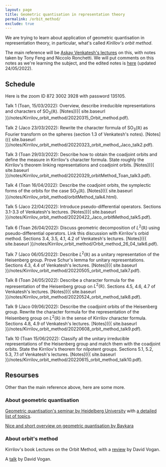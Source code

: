 ```yaml
---
layout: page
title: Geometric quantisation in representation theory
permalink: /orbit_method/
exclude: true
---
```


We are trying to learn about application of geometric 
quantisation in representation theory, in particular, 
what's called *Kirillov's orbit method*. 

The main reference will be [Askay Venkatesh's lectures](https://www.mit.edu/~fengt/249C_2017.pdf) on this, with notes taken by Tony Feng and Niccolo Ronchetti. 
We will put comments on this notes as we're learning the subject, and 
the edited notes is [here](https://www.dropbox.com/s/7shsi2bys16v25b/Venkatesh_GeometricQuantization_Rep%20Theory.pdf?dl=0) (updated 24/05/2022).

## Schedule 

Here is the zoom ID 872 3002 3928 with password 135105.

Talk 1 (Toan, 15/03/2022): Overview, describe irreducible 
representations and characters of $\text{SO}_3(\mathbb{R})$.
[Notes]({{ site.baseurl }}/notes/Kirrilov_orbit_method/20220315_Orbit_method.pdf). 

Talk 2 (Jaco 23/03/2022): 
Rewrite the character formula of $\text{SO}_3(\mathbb{R})$ as Fourier transform 
on the spheres (section 1.3 of Venkatesh's notes).
[Notes]({{ site.baseurl }}/notes/Kirrilov_orbit_method/20220323_orbit_method_Jaco_talk2.pdf). 

Talk 3 (Toan 29/03/2022):
Describe how to obtain the coadjoint orbits and define the measure in Kirrilov's character formula. State roughly the Kirrilov's theorem linking representations and coadjoint orbits. 
[Notes]({{ site.baseurl }}/notes/Kirrilov_orbit_method/20220329_orbitMethod_Toan_talk3.pdf).

Talk 4 (Toan 16/04/2022):
Describe the coadjoint orbits, the symplectic forms of the orbits for the case 
$\text{SO}_3(\mathbb{R})$.
[Notes]({{ site.baseurl }}/notes/Kirrilov_orbit_method/orbitMethod_talk4.html).

Talk 5 (Jaco 22/04/2022):
Introduce pseudo-differential operators. Sections 3.1-3.3 of  Venkatesh's lectures. 
[Notes]({{ site.baseurl }}/notes/Kirrilov_orbit_method/20220422_Jaco_orbitMethod_talk5.pdf).

Talk 6 (Toan 26/04/2022):
Discuss geometric decomposition of $L^2(\mathbb{R})$ using pseudo-differential operators. 
Link this discussion with Kirrilov's orbid method. Sections 3.4, 3.5, 4.1, 4.2 of Venkatesh's 
lectures. 
[Notes]({{ site.baseurl }}/notes/Kirrilov_orbit_method/Orbit_method_26_04_talk6.pdf).

Talk 7 (Jaco 06/05/2022): Describe $L^2(\mathbb{R})$ as a unitary 
representation of the Heisenberg group. Prove Schur's lemma for unitary representations. 
Sections 4.3, 4.4 of Venkatesh's lectures. 
[Notes]({{ site.baseurl }}/notes/Kirrilov_orbit_method/20220505_orbit_method_talk7.pdf).

Talk 8 (Toan 24/05/2022): Describe a character formula for the representation of the 
Heisenberg group on $L^2(\mathbb{R})$. Sections 4.5, 4.6, 4.7 of Venkatesh's lectures. 
[Notes]({{ site.baseurl }}/notes/Kirrilov_orbit_method/20220524_orbit_method_talk8.pdf).

Talk 9 (Jaco 09/06/2022): Describe the coadjoint orbits of the Heisenberg group. Rewrite
the character formula for the representation of the Heisenberg group on $L^2(\mathbb{R})$ 
in the sense of Kirrilov character formula. Sections 4.8, 4.9 of Venkatesh's lectures. 
[Notes]({{ site.baseurl }}/notes/Kirrilov_orbit_method/20220608_orbit_method_talk9.pdf).

Talk 10 (Toan 15/06/2022): Classify all the unitary irreducible representations of the 
Heisenberg group and match them with the coadjoint orbits. State the Kirrilov's theorem 
for nilpotent groups. Sections 5.1, 5.2, 5.3, 7.1 of Venkatesh's lectures. 
[Notes]({{ site.baseurl }}/notes/Kirrilov_orbit_method/20220615_orbit_method_talk10.pdf).

## Resourses

Other than the main reference above, here are some more. 

### About geometric quantisation

[Geometric quantisation's seminar by Heidelberg University](https://www.mathi.uni-heidelberg.de/~jbimmermann/geometricquantization) with [a detailed list of topics](https://www.mathi.uni-heidelberg.de/~jbimmermann/geo.pdf). 

[Nice and short overview on geometric quantisation by Baykara](http://math.uchicago.edu/~may/REU2019/REUPapers/Baykara.pdf)

### About orbit's method

Kirrilov's book Lectures on the Orbit Method, 
with a [review](https://klein.mit.edu/~dav/kirillov.pdf) by David Vogan.

A [talk](https://math.mit.edu/~dav/kostant18HO.pdf) by David Vogan.





